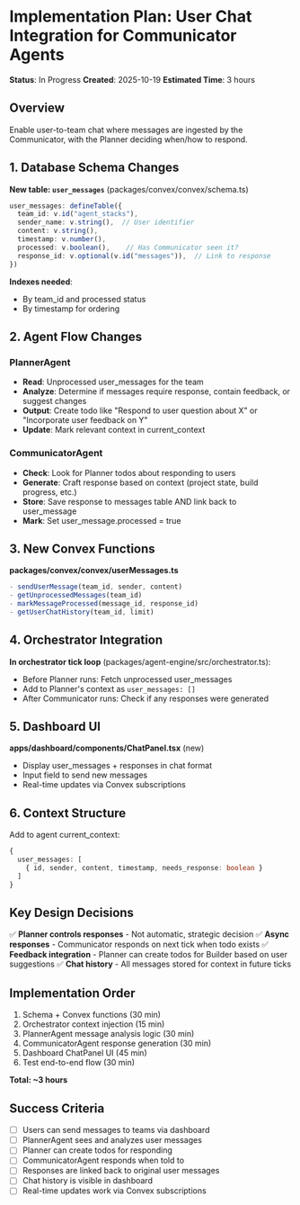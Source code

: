 # Implementation Plan: User Chat Integration for Communicator Agents

**Status**: In Progress
**Created**: 2025-10-19
**Estimated Time**: 3 hours

## Overview
Enable user-to-team chat where messages are ingested by the Communicator, with the Planner deciding when/how to respond.

## 1. Database Schema Changes

**New table: `user_messages`** (packages/convex/convex/schema.ts)
```typescript
user_messages: defineTable({
  team_id: v.id("agent_stacks"),
  sender_name: v.string(),  // User identifier
  content: v.string(),
  timestamp: v.number(),
  processed: v.boolean(),    // Has Communicator seen it?
  response_id: v.optional(v.id("messages")),  // Link to response
})
```

**Indexes needed**:
- By team_id and processed status
- By timestamp for ordering

## 2. Agent Flow Changes

### PlannerAgent
- **Read**: Unprocessed user_messages for the team
- **Analyze**: Determine if messages require response, contain feedback, or suggest changes
- **Output**: Create todo like "Respond to user question about X" or "Incorporate user feedback on Y"
- **Update**: Mark relevant context in current_context

### CommunicatorAgent
- **Check**: Look for Planner todos about responding to users
- **Generate**: Craft response based on context (project state, build progress, etc.)
- **Store**: Save response to messages table AND link back to user_message
- **Mark**: Set user_message.processed = true

## 3. New Convex Functions

**packages/convex/convex/userMessages.ts**
```typescript
- sendUserMessage(team_id, sender, content)
- getUnprocessedMessages(team_id)
- markMessageProcessed(message_id, response_id)
- getUserChatHistory(team_id, limit)
```

## 4. Orchestrator Integration

**In orchestrator tick loop** (packages/agent-engine/src/orchestrator.ts):
- Before Planner runs: Fetch unprocessed user_messages
- Add to Planner's context as `user_messages: []`
- After Communicator runs: Check if any responses were generated

## 5. Dashboard UI

**apps/dashboard/components/ChatPanel.tsx** (new)
- Display user_messages + responses in chat format
- Input field to send new messages
- Real-time updates via Convex subscriptions

## 6. Context Structure

Add to agent current_context:
```typescript
{
  user_messages: [
    { id, sender, content, timestamp, needs_response: boolean }
  ]
}
```

## Key Design Decisions

✅ **Planner controls responses** - Not automatic, strategic decision
✅ **Async responses** - Communicator responds on next tick when todo exists
✅ **Feedback integration** - Planner can create todos for Builder based on user suggestions
✅ **Chat history** - All messages stored for context in future ticks

## Implementation Order

1. Schema + Convex functions (30 min)
2. Orchestrator context injection (15 min)
3. PlannerAgent message analysis logic (30 min)
4. CommunicatorAgent response generation (30 min)
5. Dashboard ChatPanel UI (45 min)
6. Test end-to-end flow (30 min)

**Total: ~3 hours**

## Success Criteria

- [ ] Users can send messages to teams via dashboard
- [ ] PlannerAgent sees and analyzes user messages
- [ ] Planner can create todos for responding
- [ ] CommunicatorAgent responds when told to
- [ ] Responses are linked back to original user messages
- [ ] Chat history is visible in dashboard
- [ ] Real-time updates work via Convex subscriptions
